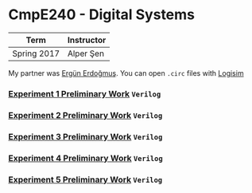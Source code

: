 # CmpE240 - Digital Systems
| Term | Instructor |
| --- | --- |
| Spring 2017  | Alper Şen  |

My partner was [Ergün Erdoğmuş](https://github.com/ergun1017).
You can open `.circ` files with [Logisim](http://www.cburch.com/logisim/)

### [Experiment 1 Preliminary Work](/cmpe240/exp1) `Verilog`
### [Experiment 2 Preliminary Work](/cmpe240/exp2) `Verilog`
### [Experiment 3 Preliminary Work](/cmpe240/exp3) `Verilog`
### [Experiment 4 Preliminary Work](/cmpe240/exp4) `Verilog`
### [Experiment 5 Preliminary Work](/cmpe240/exp5) `Verilog`

